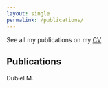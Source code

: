```yaml
---
layout: single
permalink: /publications/
---
```


See all my publications on my [CV]()

Publications
---------------------------------------------------------------------------
Dubiel M.
